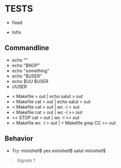 #   TESTS

- fixed
* tofix

##  Commandline

- echo ""
- echo "$NOP"
- echo "something"
- echo "$USER"
- echo $UU $USER
- $U$USER

* < Makefile > out | echo salut > out
* < Makefile cat > out | echo salut > out
* < Makefile cat > out | wc -l > out
* < Makefile cat > out | wc -l >> out
* << STOP cat > out | wc -l >> out
* < Makefile wc -l > out | < Makefile grep CC >> out

##  Behavior

* Try:
    minishell$ yes<CR>
    minishell$ salut<CR>
    minishell$ <C-C>
> Signals ?
